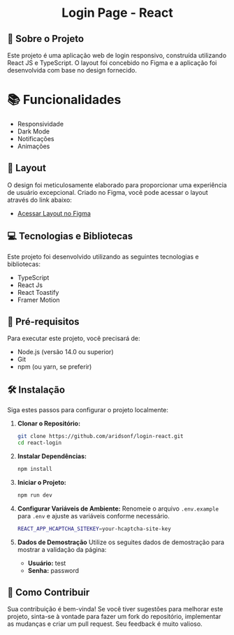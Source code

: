 <p align="center">
  <h1 align="center">Login Page - React</h1>
</p>

## 📘 Sobre o Projeto

Este projeto é uma aplicação web de login responsivo, construída utilizando React JS e TypeScript. O layout foi concebido no Figma e a aplicação foi desenvolvida com base no design fornecido.
# 📚 Funcionalidades

- Responsividade
- Dark Mode
- Notificações
- Animações

## 🎨 Layout


O design foi meticulosamente elaborado para proporcionar uma experiência de usuário excepcional. Criado no Figma, você pode acessar o layout através do link abaixo:

- [Acessar Layout no Figma](https://www.figma.com/file/rMJhp5D79wnmq6h7r27cmv/Login---Teste?type=design&node-id=1%3A14027&mode=design&t=a5Gfvwa0lznfNflz-1)

## 💻 Tecnologias e Bibliotecas

Este projeto foi desenvolvido utilizando as seguintes tecnologias e bibliotecas:

- TypeScript
- React Js
- React Toastify
- Framer Motion

## 🚧 Pré-requisitos

Para executar este projeto, você precisará de:

- Node.js (versão 14.0 ou superior)
- Git
- npm (ou yarn, se preferir)

## 🛠️ Instalação

Siga estes passos para configurar o projeto localmente:

1. **Clonar o Repositório:**

   ```bash
   git clone https://github.com/aridsonf/login-react.git
   cd react-login
   ```

2. **Instalar Dependências:**

   ```bash
   npm install
   ```

3. **Iniciar o Projeto:**
   ```bash
   npm run dev
   ```

4. **Configurar Variáveis de Ambiente:**
   Renomeie o arquivo `.env.example` para `.env` e ajuste as variáveis conforme necessário.

   ```bash
   REACT_APP_HCAPTCHA_SITEKEY=your-hcaptcha-site-key

5. **Dados de Demostração**
    Utilize os seguites dados de demostração para mostrar a validação da página:
    - **Usuário:** test
    - **Senha:** password

## 🤝 Como Contribuir

Sua contribuição é bem-vinda! Se você tiver sugestões para melhorar este projeto, sinta-se à vontade para fazer um fork do repositório, implementar as mudanças e criar um pull request. Seu feedback é muito valioso.
